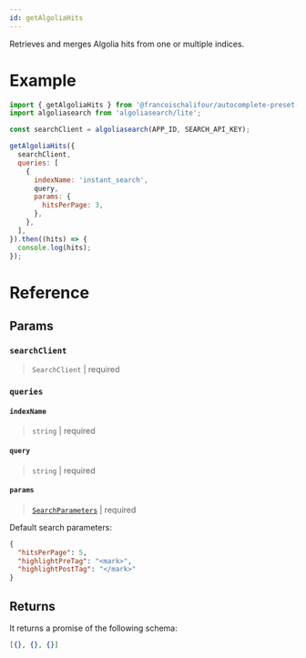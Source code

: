 ```yaml
---
id: getAlgoliaHits
---
```


Retrieves and merges Algolia hits from one or multiple indices.

# Example

```js
import { getAlgoliaHits } from '@francoischalifour/autocomplete-preset-algolia';
import algoliasearch from 'algoliasearch/lite';

const searchClient = algoliasearch(APP_ID, SEARCH_API_KEY);

getAlgoliaHits({
  searchClient,
  queries: [
    {
      indexName: 'instant_search',
      query,
      params: {
        hitsPerPage: 3,
      },
    },
  ],
}).then((hits) => {
  console.log(hits);
});
```

# Reference

## Params

### `searchClient`

> `SearchClient` | required

### `queries`

#### `indexName`

> `string` | required

#### `query`

> `string` | required

#### `params`

> [`SearchParameters`](https://www.algolia.com/doc/api-reference/search-api-parameters/) | required

Default search parameters:

```json
{
  "hitsPerPage": 5,
  "highlightPreTag": "<mark>",
  "highlightPostTag": "</mark>"
}
```

## Returns

It returns a promise of the following schema:

```json
[{}, {}, {}]
```
